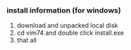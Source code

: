 ### install information (for windows) ###
1. download and unpacked local disk
2. cd vim74 and double click install.exe
3. that all
